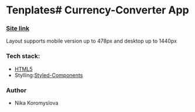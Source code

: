 # Tenplates# Currency-Converter App

### [Site link](https://nika-kor.github.io/Templates/)

Layout supports mobile version up to 478px and desktop up to 1440px

### Tech stack:

- [HTML5](https://en.wikipedia.org/wiki/HTML5)
- Stylling:[Styled-Components](https://styled-components.com/)


### Author

- Nika Koromyslova
